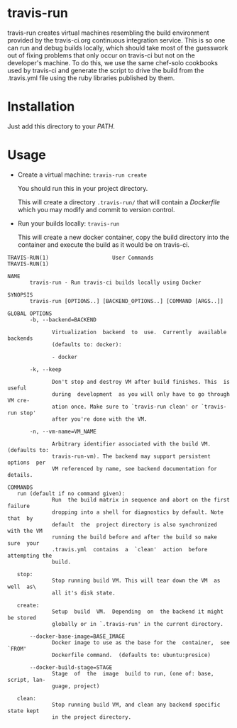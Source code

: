travis-run
==========

travis-run creates virtual machines resembling the build environment provided by
the travis-ci.org continuous integration service. This is so one can run and
debug builds locally, which should take most of the guesswork out of fixing
problems that only occur on travis-ci but not on the developer's machine. To do
this, we use the same chef-solo cookbooks used by travis-ci and generate the
script to drive the build from the .travis.yml file using the ruby libraries
published by them.

Installation
============

Just add this directory to your *PATH*.

Usage
=====

- Create a virtual machine: `travis-run create`

  You should run this in your project directory.

  This will create a directory `.travis-run/` that will contain a *Dockerfile*
  which you may modify and commit to version control.

- Run your builds locally: `travis-run`

  This will create a new docker container, copy the build directory into the
  container and execute the build as it would be on travis-ci.

```
TRAVIS-RUN(1)                    User Commands                   TRAVIS-RUN(1)

NAME
       travis-run - Run travis-ci builds locally using Docker

SYNOPSIS
       travis-run [OPTIONS..] [BACKEND_OPTIONS..] [COMMAND [ARGS..]]

GLOBAL OPTIONS
       -b, --backend=BACKEND

              Virtualization  backend  to  use.  Currently  available backends
              (defaults to: docker):

              - docker

       -k, --keep

              Don't stop and destroy VM after build finishes. This  is  useful
              during  development  as you will only have to go through VM cre‐
              ation once. Make sure to `travis-run clean' or `travis-run stop'
              after you're done with the VM.

       -n, --vm-name=VM_NAME

              Arbitrary identifier associated with the build VM. (defaults to:
              travis-run-vm). The backend may support persistent  options  per
              VM referenced by name, see backend documentation for details.

COMMANDS
   run (default if no command given):
              Run  the build matrix in sequence and abort on the first failure
              dropping into a shell for diagnostics by default. Note  that  by
              default  the  project directory is also synchronized with the VM
              running the build before and after the build so make  sure  your
              .travis.yml  contains  a  `clean'  action  before attempting the
              build.

   stop:
              Stop running build VM. This will tear down the VM  as  well  as\
              all it's disk state.

   create:
              Setup  build  VM.  Depending  on  the backend it might be stored
              globally or in `.travis-run' in the current directory.

       --docker-base-image=BASE_IMAGE
              Docker image to use as the base for the  container,  see  `FROM'
              Dockerfile command.  (defaults to: ubuntu:presice)

       --docker-build-stage=STAGE
              Stage  of  the  image  build to run, (one of: base, script, lan‐
              guage, project)

   clean:
              Stop running build VM, and clean any backend specific state kept
              in the project directory.
```
